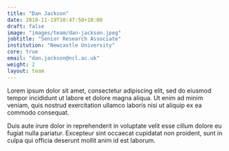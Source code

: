 ```yaml
---
title: "Dan Jackson"
date: 2018-11-19T10:47:58+10:00
draft: false
image: "images/team/dan-jackson.jpeg"
jobtitle: "Senior Research Associate"
institution: "Newcastle University"
core: true
email: "dan.jackson@ncl.ac.uk"
weight: 2
layout: team
---
```


Lorem ipsum dolor sit amet, consectetur adipiscing elit, sed do eiusmod tempor incididunt ut labore et dolore magna aliqua. Ut enim ad minim veniam, quis nostrud exercitation ullamco laboris nisi ut aliquip ex ea commodo consequat.

Duis aute irure dolor in reprehenderit in voluptate velit esse cillum dolore eu fugiat nulla pariatur. Excepteur sint occaecat cupidatat non proident, sunt in culpa qui officia deserunt mollit anim id est laborum.
